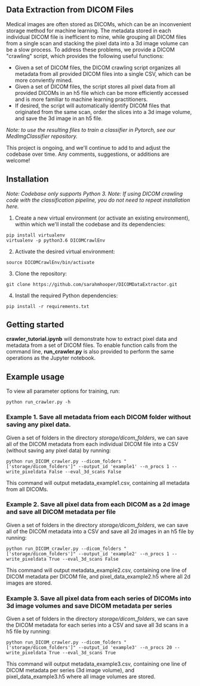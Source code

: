 ## Data Extraction from DICOM Files
Medical images are often stored as DICOMs, which can be an inconvenient storage method for machine learning. The metadata stored in each individual DICOM file is inefficient to mine, while grouping all DICOM files from a single scan and stacking the pixel data into a 3d image volume can be a slow process. To address these problems, we provide a DICOM "crawling" script, which provides the following useful functions: 
- Given a set of DICOM files, the DICOM crawling script organizes all metadata from all provided DICOM files into a single CSV, which can be more conviently mined. 
- Given a set of DICOM files, the script stores all pixel data from all provided DICOMs in an h5 file which can be more efficiently accessed and is more familiar to machine learning practitioners. 
- If desired, the script will automatically identify DICOM files that originated from the same scan, order the slices into a 3d image volume, and save the 3d image in an h5 file.

*Note: to use the resulting files to train a classifier in Pytorch, see our MedImgClassifier repository.*

This project is ongoing, and we'll continue to add to and adjust the codebase over time. Any comments, suggestions, or additions are welcome!


## Installation 

*Note: Codebase only supports Python 3.*
*Note: If using DICOM crawling code with the classification pipeline, you do not need to repeat installation here.* 

1. Create a new virtual environment (or activate an existing environment), within which we'll install the codebase and its dependencies:
```
pip install virtualenv
virtualenv -p python3.6 DICOMCrawlEnv
```

2. Activate the desired virtual environment:
```
source DICOMCrawlEnv/bin/activate
```

3. Clone the repository:
```
git clone https://github.com/sarahmhooper/DICOMDataExtractor.git
```

4. Install the required Python dependencies: 
```
pip install -r requirements.txt
```

## Getting started
__crawler_tutorial.ipynb__ will demonstrate how to extract pixel data and metadata from a set of DICOM files. To enable function calls from the command line, __run_crawler.py__ is also provided to perform the same operations as the Jupyter notebook.

## Example usage
To view all parameter options for training, run:

```
python run_crawler.py -h
```
### Example 1. Save all metadata friom each DICOM folder without saving any pixel data. 
Given a set of folders in the directory *storage/dicom_folders*, we can save all of the DICOM metadata from each individual DICOM file into a CSV (without saving any pixel data) by running:
```
python run_DICOM_crawler.py --dicom_folders "['storage/dicom_folders']" --output_id 'example1' --n_procs 1 --write_pixeldata False --eval_3d_scans False
```
This command will output metadata_example1.csv, containing all metadata from all DICOMs. 

### Example 2. Save all pixel data from each DICOM as a 2d image and save all DICOM metadata per file
Given a set of folders in the directory *storage/dicom_folders*, we can save all of the DICOM metadata into a CSV and save all 2d images in an h5 file by running:
```
python run_DICOM_crawler.py --dicom_folders "['storage/dicom_folders']" --output_id 'example2' --n_procs 1 --write_pixeldata True --eval_3d_scans False
```
This command will output metadata_example2.csv, containing one line of DICOM metadata per DICOM file, and pixel_data_example2.h5 where all 2d images are stored. 

### Example 3. Save all pixel data from each series of DICOMs into 3d image volumes and save DICOM metadata per series
Given a set of folders in the directory *storage/dicom_folders*, we can save the DICOM metadata for each series into a CSV and save all 3d scans in a h5 file by running:
```
python run_DICOM_crawler.py --dicom_folders "['storage/dicom_folders']" --output_id 'example3' --n_procs 20 --write_pixeldata True --eval_3d_scans True
```
This command will output metadata_example3.csv, containing one line of DICOM metadata per series (3d image volume), and pixel_data_example3.h5 where all image volumes are stored. 
